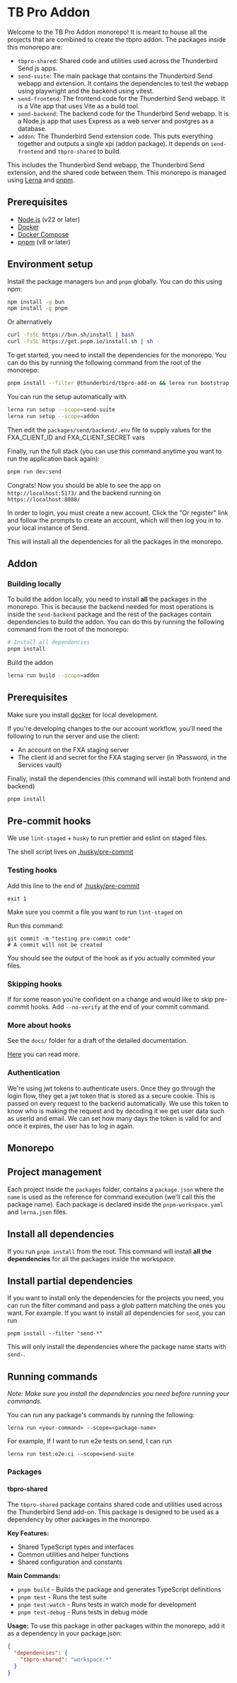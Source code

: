 # TB Pro Addon

Welcome to the TB Pro Addon monorepo! It is meant to house all the projects that are combined to create the tbpro addon.
The packages inside this monorepo are:

- `tbpro-shared`: Shared code and utilities used across the Thunderbird Send js apps.
- `send-suite`: The main package that contains the Thunderbird Send webapp and extension. It contains the dependencies to test the webapp using playwright and the backend using vitest.
- `send-frontend`: The frontend code for the Thunderbird Send webapp. It is a Vite app that uses Vite as a build tool.
- `send-backend`: The backend code for the Thunderbird Send webapp. It is a Node.js app that uses Express as a web server and postgres as a database.
- `addon`: The Thunderbird Send extension code. This puts everything together and outputs a single xpi (addon package). It depends on `send-frontend` and `tbpro-shared` to build.

This includes the Thunderbird Send webapp, the Thunderbird Send extension, and the shared code between them.
This monorepo is managed using [Lerna](https://lerna.js.org/) and [pnpm](https://pnpm.io/).

## Prerequisites

- [Node.js](https://nodejs.org/en/download/) (v22 or later)
- [Docker](https://www.docker.com/get-started/)
- [Docker Compose](https://docs.docker.com/compose/install/)
- [pnpm](https://pnpm.io/installation) (v8 or later)

## Environment setup

Install the package managers `bun` and `pnpm` globally. You can do this using npm:

```sh
npm install -g bun
npm install -g pnpm
```

Or alternatively

```sh
curl -fsSL https://bun.sh/install | bash
curl -fsSL https://get.pnpm.io/install.sh | sh -
```

To get started, you need to install the dependencies for the monorepo. You can do this by running the following command from the root of the monorepo:

```sh
pnpm install --filter @thunderbird/tbpro-add-on && lerna run bootstrap
```

You can run the setup automatically with

```sh
lerna run setup --scope=send-suite
lerna run setup --scope=addon
```

Then edit the `packages/send/backend/.env` file to supply values for the FXA_CLIENT_ID and FXA_CLIENT_SECRET vars

Finally, run the full stack (you can use this command anytime you want to run the application back again):

```sh
pnpm run dev:send
```

Congrats! Now you should be able to see the app on `http://localhost:5173/` and the backend running on `https://localhost:8088/`

In order to login, you must create a new account. Click the "Or register" link and follow the prompts to create an account, which will then log you in to your local instance of Send.

This will install all the dependencies for all the packages in the monorepo.

## Addon

### Building locally

To build the addon locally, you need to install **all** the packages in the monorepo. This is because the backend needed for most operations is inside the `send-backend` package and the rest of the packages contain dependencies to build the addon. You can do this by running the following command from the root of the monorepo:

```sh
# Install all dependencies
pnpm install
```

Build the addon

```sh
lerna run build --scope=addon
```

## Prerequisites

Make sure you install [docker](https://www.docker.com/get-started/) for local development.

If you're developing changes to the our account workflow, you'll need the following to run the server and use the client:

- An account on the FXA staging server
- The client id and secret for the FXA staging server (in 1Password, in the Services vault)

Finally, install the dependencies (this command will install both frontend and backend)

```sh
pnpm install
```

## Pre-commit hooks

We use `lint-staged` + `husky` to run prettier and eslint on staged files.

The shell script lives on [.husky/pre-commit](./.husky/pre-commit)

### Testing hooks

Add this line to the end of [.husky/pre-commit](./.husky/pre-commit)

`exit 1`

Make sure you commit a file you want to run `lint-staged` on

Run this command:

```
git commit -m "testing pre-commit code"
# A commit will not be created
```

You should see the output of the hook as if you actually commited your files.

### Skipping hooks

If for some reason you're confident on a change and would like to skip pre-commit hooks. Add `--no-verify` at the end of your commit command.

### More about hooks

See the `docs/` folder for a draft of the detailed documentation.

[Here](https://typicode.github.io/husky/how-to.html#testing-hooks-without-committing) you can read more.

### Authentication

We're using jwt tokens to authenticate users. Once they go through the login flow, they get a jwt token that is stored as a secure cookie. This is passed on every request to the backend automatically. We use this token to know who is making the request and by decoding it we get user data such as userId and email. We can set how many days the token is valid for and once it expires, the user has to log in again.

## Monorepo

## Project management

Each project inside the `packages` folder, contains a `package.json` where the `name` is used as the reference for command execution (we'll call this the package name). Each package is declared inside the `pnpm-workspace.yaml` and `lerna.json` files.

## Install all dependencies

If you run `pnpm install` from the root. This command will install **all the dependencies** for all the packages inside the workspace.

## Install partial dependencies

If you want to install only the dependencies for the projects you need, you can run the filter command and pass a glob pattern matching the ones you want. For example. If you want to install all dependencies for `send`, you can run

`pnpm install --filter "send-*"`

This will only install the dependencies where the package name starts with `send-`.

## Running commands

_Note: Make sure you install the dependencies you need before running your commands._

You can run any package's commands by running the following:

`lerna run <your-command> --scope=<package-name>`

For example, If I want to run e2e tests on send, I can run

`lerna run test:e2e:ci --scope=send-suite`

### Packages

#### tbpro-shared

The `tbpro-shared` package contains shared code and utilities used across the Thunderbird Send add-on. This package is designed to be used as a dependency by other packages in the monorepo.

**Key Features:**

- Shared TypeScript types and interfaces
- Common utilities and helper functions
- Shared configuration and constants

**Main Commands:**

- `pnpm build` - Builds the package and generates TypeScript definitions
- `pnpm test` - Runs the test suite
- `pnpm test:watch` - Runs tests in watch mode for development
- `pnpm test-debug` - Runs tests in debug mode

**Usage:**
To use this package in other packages within the monorepo, add it as a dependency in your package.json:

```json
{
  "dependencies": {
    "tbpro-shared": "workspace:*"
  }
}
```
